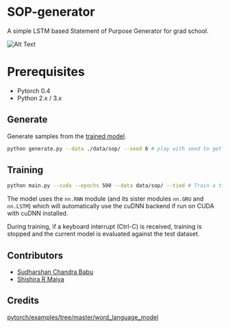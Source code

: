 # SOP-generator

A simple LSTM based Statement of Purpose Generator for grad school. 

![Alt Text](https://github.com/cbsudux/SOP-generator/blob/master/Peek%202018-11-16%2014-57.gif)

# Prerequisites
- Pytorch 0.4
- Python 2.x /  3.x

## Generate

Generate samples from the [trained model](https://github.com/cbsudux/SOP-generator/blob/master/model.pt). 
```bash
python generate.py --data ./data/sop/ --seed 6 # play with seed to get different text
```

## Training

```bash
python main.py --cuda --epochs 500 --data data/sop/ --tied # Train a tied LSTM on SOP dataset with CUDA for 500 epochs
```

The model uses the `nn.RNN` module (and its sister modules `nn.GRU` and `nn.LSTM`)
which will automatically use the cuDNN backend if run on CUDA with cuDNN installed.

During training, if a keyboard interrupt (Ctrl-C) is received,
training is stopped and the current model is evaluated against the test dataset.

## Contributors

- [Sudharshan Chandra Babu](http://github.com/cbsudux)
- [Shishira R Maiya](https://github.com/abhyantrika)

## Credits

[pytorch/examples/tree/master/word_language_model](https://github.com/pytorch/examples/tree/master/word_language_model)
